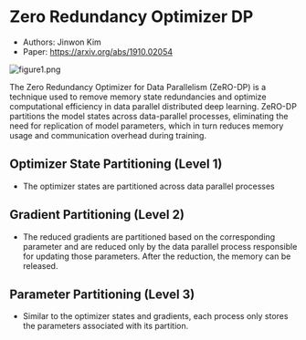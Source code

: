 # Zero Redundancy Optimizer DP
- Authors: Jinwon Kim
- Paper: https://arxiv.org/abs/1910.02054

![figure1.png](zero_image/figure1.png)

The Zero Redundancy Optimizer for Data Parallelism (ZeRO-DP) is a technique used to remove memory state redundancies and optimize computational efficiency in data parallel distributed deep learning. ZeRO-DP partitions the model states across data-parallel processes, eliminating the need for replication of model parameters, which in turn reduces memory usage and communication overhead during training.

## Optimizer State Partitioning (Level 1)
-  The optimizer states are partitioned across data parallel processes
## Gradient Partitioning (Level 2)
-  The reduced gradients are partitioned based on the corresponding parameter and are reduced only by the data parallel process responsible for updating those parameters. After the reduction, the memory can be released.
## Parameter Partitioning (Level 3)
- Similar to the optimizer states and gradients, each process only stores the parameters associated with its partition.

